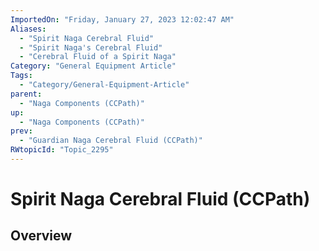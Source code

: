 ```yaml
---
ImportedOn: "Friday, January 27, 2023 12:02:47 AM"
Aliases:
  - "Spirit Naga Cerebral Fluid"
  - "Spirit Naga's Cerebral Fluid"
  - "Cerebral Fluid of a Spirit Naga"
Category: "General Equipment Article"
Tags:
  - "Category/General-Equipment-Article"
parent:
  - "Naga Components (CCPath)"
up:
  - "Naga Components (CCPath)"
prev:
  - "Guardian Naga Cerebral Fluid (CCPath)"
RWtopicId: "Topic_2295"
---
```

# Spirit Naga Cerebral Fluid (CCPath)
## Overview
